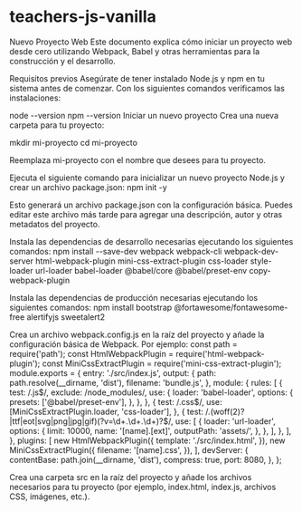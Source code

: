 # teachers-js-vanilla

Nuevo Proyecto Web
Este documento explica cómo iniciar un proyecto web desde cero utilizando Webpack, Babel y otras herramientas para la construcción y el desarrollo.

Requisitos previos Asegúrate de tener instalado
Node.js y npm en tu sistema antes de comenzar. Con los siguientes comandos verificamos las instalaciones:

node --version
npm --version
Iniciar un nuevo proyecto
Crea una nueva carpeta para tu proyecto:

mkdir mi-proyecto cd mi-proyecto

Reemplaza mi-proyecto con el nombre que desees para tu proyecto.

Ejecuta el siguiente comando para inicializar un nuevo proyecto Node.js y crear un archivo package.json:
npm init -y

Esto generará un archivo package.json con la configuración básica. Puedes editar este archivo más tarde para agregar una descripción, autor y otras metadatos del proyecto.

Instala las dependencias de desarrollo necesarias ejecutando los siguientes comandos:
npm install --save-dev webpack webpack-cli webpack-dev-server html-webpack-plugin mini-css-extract-plugin css-loader style-loader url-loader babel-loader @babel/core @babel/preset-env copy-webpack-plugin

Instala las dependencias de producción necesarias ejecutando los siguientes comandos:
npm install bootstrap @fortawesome/fontawesome-free alertifyjs sweetalert2

Crea un archivo webpack.config.js en la raíz del proyecto y añade la configuración básica de Webpack. Por ejemplo:
 const path = require('path');  const HtmlWebpackPlugin = require('html-webpack-plugin');  const MiniCssExtractPlugin = require('mini-css-extract-plugin');  module.exports = { entry: './src/index.js', output: { path: path.resolve(__dirname, 'dist'), filename: 'bundle.js', }, module: { rules: [ { test: /\.js$/, exclude: /node_modules/, use: { loader: 'babel-loader', options: { presets: ['@babel/preset-env'], }, }, }, { test: /\.css$/, use: [MiniCssExtractPlugin.loader, 'css-loader'], }, { test: /\.(woff(2)?|ttf|eot|svg|png|jpg|gif)(\?v=\d+\.\d+\.\d+)?$/, use: [ { loader: 'url-loader', options: { limit: 10000, name: '[name].[ext]', outputPath: 'assets/', }, }, ], }, ], }, plugins: [ new HtmlWebpackPlugin({ template: './src/index.html', }), new MiniCssExtractPlugin({ filename: '[name].css', }), ], devServer: { contentBase: path.join(__dirname, 'dist'), compress: true, port: 8080, }, };

Crea una carpeta src en la raíz del proyecto y añade los archivos necesarios para tu proyecto (por ejemplo, index.html, index.js, archivos CSS, imágenes, etc.).